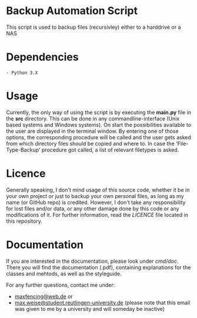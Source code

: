 
# Backup Automation Script
This script is used to backup files (recursivley) either to a harddrive or a NAS

# Dependencies
    - Python 3.X

# Usage
Currently, the only way of using the script is by executing the **main.py**
file in the **src** directory. This can be done in any commandline-interface
(Unix based systems and Windows systems). 
On start the possibilities available to the user are displayed in the terminal window. By entering one of those options, the corresponding procedure will be called and the user gets asked from which directory files should be copied and where to. In case the 'File-Type-Backup' procedure got called, a list of relevant filetypes is asked. 

# Licence
Generally speaking, I don't mind usage of this source code, whether it be in
your own project or just to backup your own personal files, as long as my name
(or GitHub repo) is credited. However, I don't take any responsibility for lost
files and/or data, or any other damage done by this code or any modifications
of it.
For further information, read the *LICENCE* file located in this repository.

# Documentation
If you are interested in the documentation, please look under *cmd/doc*. There
you will find the documentation (.pdf), containing explanations for the classes
and mehtods, as well as the styleguide. 

For any further questions, contact me under:
 - maxfencing@web.de or
 - max.weise@student.reutlingen-university.de 	(please note that this email was given to me by a university and will someday be inactive)

